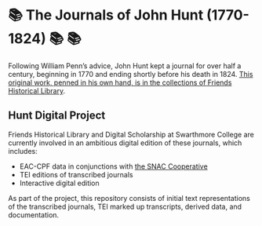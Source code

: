 # :books: The Journals of John Hunt (1770-1824) :books: :books:

Following William Penn’s advice, John Hunt kept a journal for over half a century, beginning in 1770 and ending shortly before his death in 1824. [This original work, penned in his own hand, is in the collections of Friends Historical Library](http://archives.tricolib.brynmawr.edu/resources/5240johu).

## Hunt Digital Project

Friends Historical Library and Digital Scholarship at Swarthmore College are currently involved in an ambitious digital edition of these journals, which includes:

- EAC-CPF data in conjunctions with [the SNAC Cooperative](https://portal.snaccooperative.org/about)
- TEI editions of transcribed journals
- Interactive digital edition

As part of the project, this repository consists of initial text representations of the transcribed journals, TEI marked up transcripts, derived data, and documentation.

